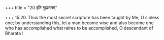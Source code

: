 +++
title = "20 इति गुह्यतमम्"

+++
15.20. Thus the most secret scripture has been taught by Me, O sinless
one; by understanding this, let a man become wise and also become one
who has accomplished what reires to be accomplished, O descendant of
Bharata !
